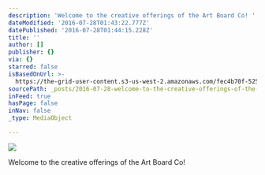 ```yaml
---
description: 'Welcome to the creative offerings of the Art Board Co! '
dateModified: '2016-07-28T01:43:22.777Z'
datePublished: '2016-07-28T01:44:15.228Z'
title: ''
author: []
publisher: {}
via: {}
starred: false
isBasedOnUrl: >-
  https://the-grid-user-content.s3-us-west-2.amazonaws.com/fec4b70f-5253-40cf-ba72-85dc3ed4b044.jpg
sourcePath: _posts/2016-07-28-welcome-to-the-creative-offerings-of-the-art-board-co.md
inFeed: true
hasPage: false
inNav: false
_type: MediaObject

---
```

![](https://the-grid-user-content.s3-us-west-2.amazonaws.com/fec4b70f-5253-40cf-ba72-85dc3ed4b044.jpg)

Welcome to the creative offerings of the Art Board Co!